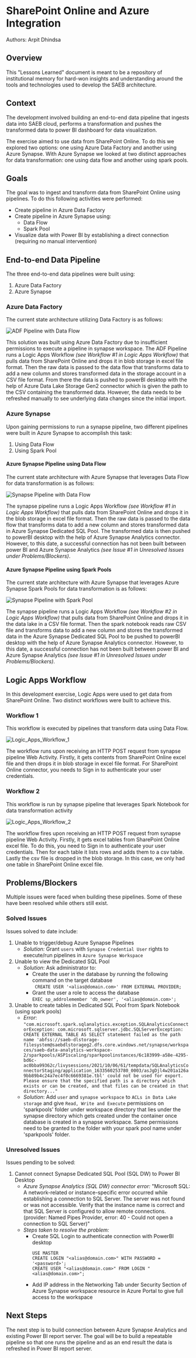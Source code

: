 # SharePoint Online and Azure Integration

Authors: Arpit Dhindsa

## Overview

This "Lessons Learned" document is meant to be a repository of institutional memory for hard-won insights and understanding around the tools and technologies used to develop the SAEB architecture.                              

## Context

The development involved building an end-to-end data pipeline that ingests data into SAEB cloud, performs a transformation and pushes the transformed data to power BI dashboard for data visualization.

The exercise aimed to use data from SharePoint Online. To do this we explored two options: one using Azure Data Factory and another using Azure Synapse. With Azure Synapse we looked at two distinct approaches for data transformation: one using data flow and another using spark pools.

## Goals
The goal was to ingest and transform data from SharePoint Online using pipelines. To do this following activities were performed:
-	Create pipeline in Azure Data Factory 
-	Create pipeline in Azure Synapse using:
     - Data Flow
     - Spark Pool
- Visualize data with Power BI by establishing a direct connection (requiring no manual intervention)

## End-to-end Data Pipeline 

The three end-to-end data pipelines were built using:
1. Azure Data Factory 
2. Azure Synapse

### Azure Data Factory 

The current state architecture utilizing Data Factory is as follows:

![ADF Pipeline with Data Flow](assets/images/ADF_SharePoint_Azure_Pipeline.png)
  
This solution was built using Azure Data Factory due to insufficient permissions to execute a pipeline in synapse workspace. The ADF Pipeline runs a Logic Apps Workflow _(see Workflow #1 in Logic Apps Workflow)_ that pulls data from SharePoint Online and drops it in blob storage in excel file format. Then the raw data is passed to the data flow that transforms data to add a new column and stores transformed data in the storage account in a CSV file format. From there the data is pushed to powerBI desktop with the help of Azure Data Lake Storage Gen2 connector which is given the path to the CSV containing the transformed data. However, the data needs to be refreshed manually to see underlying data changes since the initial import.

### Azure Synapse 

Upon gaining permissions to run a synapse pipeline, two different pipelines were built in Azure Synapse to accomplish this task:
1. Using Data Flow
2. Using Spark Pool

#### Azure Synapse Pipeline using Data Flow

The current state architecture with Azure Synapse that leverages Data Flow for data transformation is as follows:

![Synapse Pipeline with Data Flow](assets/images/Synapse_SharePoint_Azure_Pipeline_1.png)

The synapse pipeline runs a Logic Apps Workflow _(see Workflow #1 in Logic Apps Workflow)_ that pulls data from SharePoint Online and drops it in the blob storage in excel file format. Then the raw data is passed to the data flow that transforms data to add a new column and stores transformed data in Azure Synapse Dedicated SQL Pool. The transformed data is then pushed to powerBI desktop with the help of Azure Synapse Analytics connector. However, to this date, a successful connection has not been built between power BI and Azure Synapse Analytics _(see Issue #1 in Unresolved Issues under Problems/Blockers)_.

#### Azure Synapse Pipeline using Spark Pools

The current state architecture with Azure Synapse that leverages Azure Synapse Spark Pools for data transformation is as follows:

![Synapse Pipeline with Spark Pool](assets/images/Synapse_SharePoint_Azure_Pipeline_2.png)

The synapse pipeline runs a Logic Apps Workflow _(see Workflow #2 in Logic Apps Workflow)_ that pulls data from SharePoint Online and drops it in the data lake in a CSV file format. Then the spark notebook reads raw CSV file and transforms data to add a new column and stores the transformed data in the Azure Synapse Dedicated SQL Pool to be pushed to powerBI desktop with the help of Azure Synapse Analytics connector. However, to this date, a successful connection has not been built between power BI and Azure Synapse Analytics _(see Issue #1 in Unresolved Issues under Problems/Blockers)_.

## Logic Apps Workflow

In this development exercise, Logic Apps were used to get data from SharePoint Online. Two distinct workflows were built to achieve this.

### Workflow 1

This workflow is executed by pipelines that transform data using Data Flow.

![Logic_Apps_Workflow_1](assets/images/Logic_Apps_Workflow_1.png)

The workflow runs upon receiving an HTTP POST request from synapse pipeline Web Activity. Firstly, it gets contents from SharePoint Online excel file and then drops it in blob storage in excel file format. For SharePoint Online connector, you needs to Sign in to authenticate your user credentials.

### Workflow 2

This workflow is run by synapse pipeline that leverages Spark Notebook for data transformation activity

![Logic_Apps_Workflow_2](assets/images/Logic_Apps_Workflow_2.png)

The workflow fires upon receiving an HTTP POST request from synapse pipeline Web Activity. Firstly, it gets excel tables from SharePoint Online excel file. To do this, you need to Sign in to authenticate your user credentials. Then for each table it lists rows and adds them to a csv table. Lastly the csv file is dropped in the blob storage. In this case, we only had one table in SharePoint Online excel file.

## Problems/Blockers

Multiple issues were faced when building these pipelines. Some of these have been resolved while others still exist. 

### Solved Issues

Issues solved to date include:
1. Unable to trigger/debug Azure Synapse Pipelines
     - _Solution:_ Grant `users` with `Synapse Credential User` rights to execute/run pipelines in `Azure Synapse Workspace`
2. Unable to view the Dedicated SQL Pool
     - _Solution_: Ask administrator to:
        - Create the user in the database by running the following command on the target database          
                ``` 
                CREATE USER '<alias@domain.com>' FROM EXTERNAL PROVIDER;
                ```             
        - Grant the user a role to access the database  
                ```
                EXEC sp_addrolemember 'db_owner', '<alias@domain.com>';
                ```              
3.	Unable to create tables in Dedicated SQL Pool from Spark Notebook (using spark pools)
      -	_Error_: 
            ```
            "com.microsoft.spark.sqlanalytics.exception.SQLAnalyticsConnectorException: com.microsoft.sqlserver.jdbc.SQLServerException: CREATE EXTERNAL TABLE AS SELECT statement failed as the path name 'abfss://saeb-dlstorage-filesystem@saebdlstorageg2.dfs.core.windows.net/synapse/workspaces/saeb-data-analytics-workspace-2/sparkpools/ASP1scaling/sparkpoolinstances/6c183999-a58e-4295-bd6c-ac0bba99362c/livysessions/2021/10/06/61/tempdata/SQLAnalyticsConnectorStaging/application_1633560253780_0003/asJgDjl4w201a126a9bb89b4c24a7ec4f0c6669381e.tbl' could not be used for export. Please ensure that the specified path is a directory which exists or can be created, and that files can be created in that directory..."
            ```
      -	_Solution_: Add `user` and `synapse workspace` to `ACLs in Data Lake storage` and give `Read, Write and Execute` permissions on 'sparkpools' folder under workspace directory that lies under the synapse directory which gets created under the container once database is created in a synapse workspace. Same permissions need to be granted to the folder with your spark pool name under 'sparkpools' folder.

### Unresolved Issues

Issues pending to be solved:
1. Cannot connect Synapse Dedicated SQL Pool (SQL DW) to Power BI Desktop
     -	_Azure Synapse Analytics (SQL DW) connector error:_ "Microsoft SQL: A network-related or instance-specific error occurred while establishing a connection to SQL Server. The server was not found or was not accessible. Verify that the instance name is correct and that SQL Server is configured to allow remote connections. (provider: Named Pipes Provider, error: 40 - Could not open a connection to SQL Server)"
     -	_Steps taken to resolve the problem:_
        -	Create SQL Login to authenticate connection with PowerBI desktop
             ```
             USE MASTER
             CREATE LOGIN "<alias@domain.com>" WITH PASSWORD = '<password>';
             CREATE USER "<alias@domain.com>" FROM LOGIN "<alias@domain.com>";
             ```
        -	Add IP address in the Networking Tab under Security Section of Azure Synapse workspace resource in Azure Portal to give full access to the workspace 

## Next Steps
The next step is to build connection between Azure Synapse Analytics and existing Power BI report server. The goal will be to build a repeatable pipeline so that one runs the pipeline and as an end result the data is refreshed in Power BI report server.

